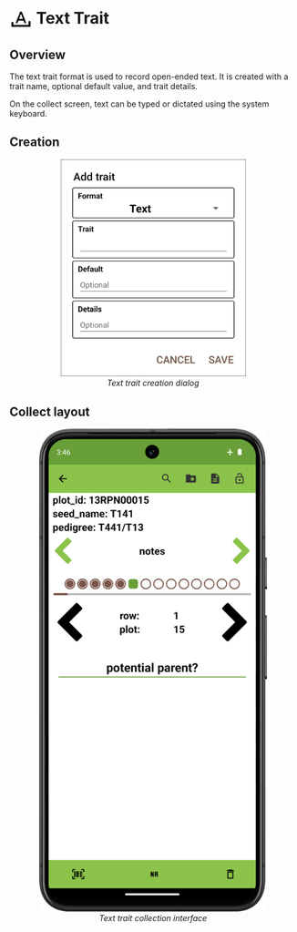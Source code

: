 <img ref="text" style="vertical-align: middle;" src="/_static/icons/formats/format-letter-matches.png" width="40px"> Text Trait
==================================================================================

Overview
--------

The text trait format is used to record open-ended text. It is created
with a trait name, optional default value, and trait details.

On the collect screen, text can be typed or dictated using the system
keyboard.

Creation
--------

<figure align="center" class="image">
  <img src="/_static/images/traits/formats/create_text.png" width="325px"> 
  <figcaption><i>Text trait creation dialog</i></figcaption> 
</figure>

Collect layout
--------------

<figure align="center" class="image">
  <img src="/_static/images/traits/formats/collect_text_framed.png" width="400px"> 
  <figcaption><i>Text trait collection interface</i></figcaption> 
</figure>
